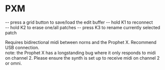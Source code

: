 # PXM
-- press a grid button to save/load the edit buffer 
-- hold K1 to reconnect  
-- hold K2 to erase one/all patches
-- press K3 to rename currently selected patch

Requires bidirectional midi between norns and the Prophet X. Recommend USB connection.  
note: the Prophet X has a longstanding bug where it only responds to midi on channel 2. Please ensure the synth is set up to receive midi on channel 2 or omni.
